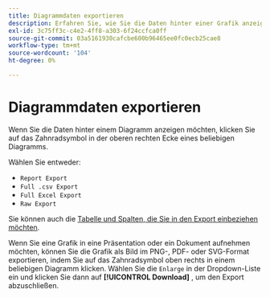 ```yaml
---
title: Diagrammdaten exportieren
description: Erfahren Sie, wie Sie die Daten hinter einer Grafik anzeigen können.
exl-id: 3c75ff3c-c4e2-4ff8-a303-6f24ccfca0ff
source-git-commit: 03a5161930cafcbe600b96465ee0fc0ecb25cae8
workflow-type: tm+mt
source-wordcount: '104'
ht-degree: 0%

---
```


# Diagrammdaten exportieren

Wenn Sie die Daten hinter einem Diagramm anzeigen möchten, klicken Sie auf das Zahnradsymbol in der oberen rechten Ecke eines beliebigen Diagramms.

Wählen Sie entweder:

- `Report Export`
- `Full .csv Export`
- `Full Excel Export`
- `Raw Export`

Sie können auch die [Tabelle und Spalten, die Sie in den Export einbeziehen möchten](../../tutorials/export-raw-data.md).

Wenn Sie eine Grafik in eine Präsentation oder ein Dokument aufnehmen möchten, können Sie die Grafik als Bild im PNG-, PDF- oder SVG-Format exportieren, indem Sie auf das Zahnradsymbol oben rechts in einem beliebigen Diagramm klicken. Wählen Sie die `Enlarge` in der Dropdown-Liste ein und klicken Sie dann auf **[!UICONTROL Download]** , um den Export abzuschließen.
